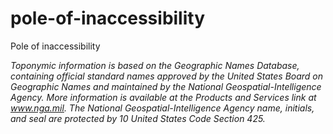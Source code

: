 # pole-of-inaccessibility
Pole of inaccessibility

*Toponymic information is based on the Geographic Names Database, containing official standard names approved by the United States Board on Geographic Names and maintained by the National Geospatial-Intelligence Agency. More information is available at the Products and Services link at www.nga.mil. The National Geospatial-Intelligence Agency name, initials, and seal are protected by 10 United States Code Section 425.*
